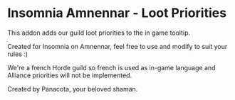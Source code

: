 # Insomnia Amnennar - Loot Priorities

This addon adds our guild loot priorities to the in game tooltip.

Created for Insomnia on Amnennar, feel free to use and modify to suit your rules :)

We're a french Horde guild so french is used as in-game language and Alliance priorities will not be implemented.



Created by Panacota, your beloved shaman.
